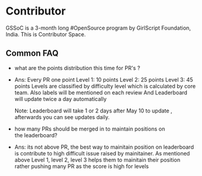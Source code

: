 # Contributor
GSSoC is a 3-month long #OpenSource program by GirlScript Foundation, India. This is Contributor Space.

## Common FAQ
- what are the points distribution this time for PR's ?
- Ans: Every PR one point
  Level 1: 10 points
  Level 2: 25 points
  Level 3: 45 points
  Levels are classified by difficulty level which is calculated by core team. Also labels will be mentioned on each review
  And Leaderboard will update twice a day automatically

  Note: Leaderboard will take 1 or 2 days after May 10 to update , afterwards you can see updates daily.

-  how many PRs should be merged in to maintain positions on the leaderboard?
-   Ans: its not above PR, the best way to mainitain position on leaderboard is contribute to high difficult issue raised by mainitainer.
      As mentioned above Level 1, level 2, level 3 helps them to mainitain their position rather pushing many PR as the score is high for levels
